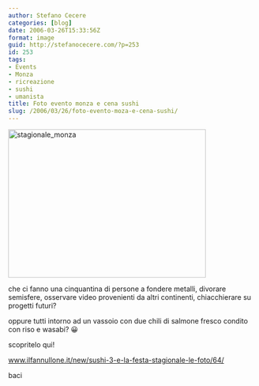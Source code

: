 ```yaml
---
author: Stefano Cecere
categories: [blog]
date: 2006-03-26T15:33:56Z
format: image
guid: http://stefanocecere.com/?p=253
id: 253
tags:
- Events
- Monza
- ricreazione
- sushi
- umanista
title: Foto evento monza e cena sushi
slug: /2006/03/26/foto-evento-moza-e-cena-sushi/
---
```


<img class="size-full wp-image-5462 alignnone" alt="stagionale_monza" src="http://stefanocecere.com/wp-content/uploads/sites/3/2006/03/stagionale_monza.jpg" width="400" height="300" srcset="http://stefanocecere.com/wp-content/uploads/sites/3/2006/03/stagionale_monza.jpg 400w, http://stefanocecere.com/wp-content/uploads/sites/3/2006/03/stagionale_monza-300x225.jpg 300w" sizes="(max-width: 400px) 100vw, 400px" />

che ci fanno una cinquantina di persone a fondere metalli, divorare semisfere, osservare video provenienti da altri continenti, chiacchierare su progetti futuri?

oppure tutti intorno ad un vassoio con due chili di salmone fresco condito con riso e wasabi? 😀

scopritelo qui!
  
<a href="http://www.ilfannullone.it/new/sushi-3-e-la-festa-stagionale-le-foto/64/" target="_blank">www.ilfannullone.it/new/sushi-3-e-la-festa-stagionale-le-foto/64/</a>

baci